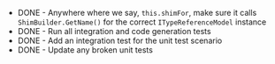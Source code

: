 * DONE - Anywhere where we say, `this.shimFor`, make sure it calls `ShimBuilder.GetName()` for the correct `ITypeReferenceModel` instance
* DONE - Run all integration and code generation tests
* DONE - Add an integration test for the unit test scenario
* DONE - Update any broken unit tests